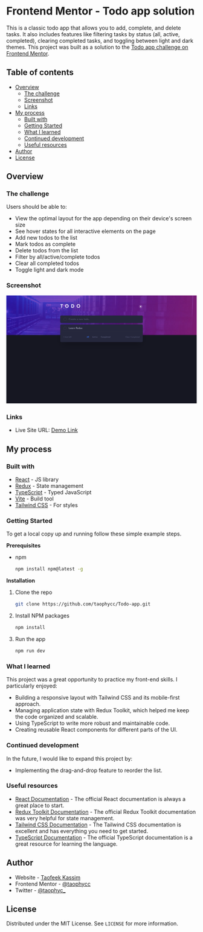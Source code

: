 # Frontend Mentor - Todo app solution

This is a classic todo app that allows you to add, complete, and delete tasks. It also includes features like filtering tasks by status (all, active, completed), clearing completed tasks, and toggling between light and dark themes. This project was built as a solution to the [Todo app challenge on Frontend Mentor](https://www.frontendmentor.io/challenges/todo-app-Su1_KokOW).

## Table of contents

- [Overview](#overview)
  - [The challenge](#the-challenge)
  - [Screenshot](#screenshot)
  - [Links](#links)
- [My process](#my-process)
  - [Built with](#built-with)
  - [Getting Started](#getting-started)
  - [What I learned](#what-i-learned)
  - [Continued development](#continued-development)
  - [Useful resources](#useful-resources)
- [Author](#author)
- [License](#license)

## Overview

### The challenge

Users should be able to:

- View the optimal layout for the app depending on their device's screen size
- See hover states for all interactive elements on the page
- Add new todos to the list
- Mark todos as complete
- Delete todos from the list
- Filter by all/active/complete todos
- Clear all completed todos
- Toggle light and dark mode

### Screenshot

![Screenshot](image.png)

### Links

- Live Site URL: [Demo Link](https://todo-app-taophyc.vercel.app)

## My process

### Built with 

- [React](https://reactjs.org/) - JS library
- [Redux](https://redux.js.org/) - State management
- [TypeScript](https://www.typescriptlang.org/) - Typed JavaScript
- [Vite](https://vitejs.dev/) - Build tool
- [Tailwind CSS](https://tailwindcss.com/) - For styles

### Getting Started

To get a local copy up and running follow these simple example steps.

**Prerequisites**
* npm
  ```sh
  npm install npm@latest -g
  ```

**Installation**
1. Clone the repo
   ```sh
   git clone https://github.com/taophycc/Todo-app.git
   ```
2. Install NPM packages
   ```sh
   npm install
   ```
3. Run the app
   ```sh
   npm run dev
   ```

### What I learned

This project was a great opportunity to practice my front-end skills. I particularly enjoyed:
- Building a responsive layout with Tailwind CSS and its mobile-first approach.
- Managing application state with Redux Toolkit, which helped me keep the code organized and scalable.
- Using TypeScript to write more robust and maintainable code.
- Creating reusable React components for different parts of the UI.

### Continued development

In the future, I would like to expand this project by:
- Implementing the drag-and-drop feature to reorder the list.

### Useful resources

- [React Documentation](https://reactjs.org/docs/getting-started.html) - The official React documentation is always a great place to start.
- [Redux Toolkit Documentation](https://redux-toolkit.js.org/introduction/getting-started) - The official Redux Toolkit documentation was very helpful for state management.
- [Tailwind CSS Documentation](https://tailwindcss.com/docs) - The Tailwind CSS documentation is excellent and has everything you need to get started.
- [TypeScript Documentation](https://www.typescriptlang.org/docs/) - The official TypeScript documentation is a great resource for learning the language.

## Author

- Website - [Taofeek Kassim](https://github.com/taophycc)
- Frontend Mentor - [@taophycc](https://www.frontendmentor.io/profile/taophycc)
- Twitter - [@taophyc_](https://www.x.com/taophyc_)

## License

Distributed under the MIT License. See `LICENSE` for more information.
